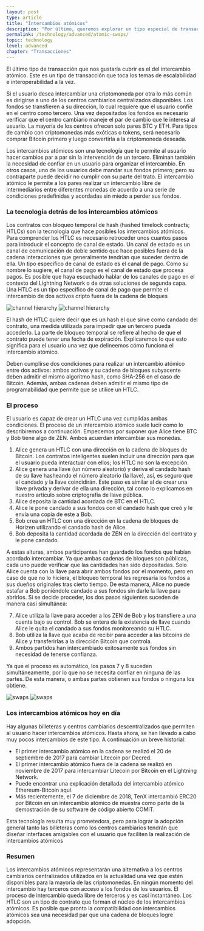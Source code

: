 ```yaml
---
layout: post
type: article
title: "Intercambios atómicos"
description: "Por último, queremos explorar un tipo especial de transacción. Un intercambio atómico (atomic swap) le permite a un usuario intercambiar criptomonedas diferentes sin la intermediación de un centro cambiario."
permalink: /technology/advanced/atomic-swaps/
topic: technology
level: advanced
chapter: "Transacciones"
---
```


El último tipo de transacción que nos gustaría cubrir es el del intercambio atómico. Este es un tipo de transacción que toca los temas de escalabilidad e interoperabilidad a la vez.

Si el usuario desea intercambiar una criptomoneda por otra lo más común es dirigirse a uno de los centros cambiarios centralizados disponibles. Los fondos se transfieren a su dirección, lo cual requiere que el usuario confíe en el centro como tercero. Una vez depositados los fondos es necesario verificar que el centro cambiario maneje el par de cambio que le interesa al usuario. La mayoría de los centros ofrecen solo pares BTC y ETH. Para tipos de cambio con criptomonedas más exóticas o tokens, será necesario comprar Bitcoin primero y luego convertirla a la criptomoneda deseada.

Los intercambios atómicos son una tecnología que le permite al usuario hacer cambios par a par sin la intervención de un tercero. Eliminan también la necesidad de confiar en un usuario para organizar el intercambio. En otros casos, uno de los usuarios debe mandar sus fondos primero; pero su contraparte puede decidir no cumplir con su parte del trato. El intercambio atómico le permite a los pares realizar un intercambio libre de intermediarios entre diferentes monedas de acuerdo a una serie de condiciones predefinidas y acordadas sin miedo a perder sus fondos.

### La tecnología detrás de los intercambios atómicos

Los contratos con bloqueo temporal de hash (hashed timelock contracts; HTLCs) son la tecnología que hace posibles los intercambios atómicos. Para comprender los HTLC es necesario retroceder unos cuantos pasos para introducir el concepto de canal de estado.
Un canal de estado es un canal de comunicación de doble sentido que hace posibles fuera de la cadena interacciones que generalmente tendrían que suceder dentro de ella. Un tipo específico de canal de estado es el canal de pago. Como su nombre lo sugiere, el canal de pago es el canal de estado que procesa pagos. Es posible que haya escuchado hablar de los canales de pago en el contexto del Lightning Network o de otras soluciones de segunda capa. Una HTLC es un tipo específico de canal de pago que permite el intercambio de dos activos cripto fuera de la cadena de bloques

![channel hierarchy](/assets/post_files/technology/advanced/4.3-atomic-swaps/ES_channel_hierarchy_D.jpg)
![channel hierarchy](/assets/post_files/technology/advanced/4.3-atomic-swaps/ES_channel_hierarchy_M.jpg)

El hash de HTLC quiere decir que es un hash el que sirve como candado del contrato, una medida utilizada para impedir que un tercero pueda accederlo. La parte de bloqueo temporal se refiere al hecho de que el contrato puede tener una fecha de expiración. Explicaremos lo que esto significa para el usuario una vez que delineemos cómo funciona el intercambio atómico.

Deben cumplirse dos condiciones para realizar un intercambio atómico entre dos activos: ambos activos y su cadena de bloques subyacente deben admitir el mismo algoritmo hash, como SHA-256 en el caso de Bitcoin. Además, ambas cadenas deben admitir el mismo tipo de programabilidad que permite que se utilice un HTLC.

### El proceso

El usuario es capaz de crear un HTLC una vez cumplidas ambas condiciones. El proceso de un intercambio atómico suele lucir como lo describiremos a continuación. Empecemos por suponer que Alice tiene BTC y Bob tiene algo de ZEN. Ambos acuerdan intercambiar sus monedas.

1.  Alice genera un HTLC con una dirección en la cadena de bloques de Bitcoin. Los contratos inteligentes suelen incluir una dirección para que el usuario pueda interactuar con ellos; los HTLC no son la excepción.
2.  Alice genera una llave (un número aleatorio) y deriva el candado hash de su llave hasheando el número aleatorio (la llave), así, es seguro que el candado y la llave coincidirán. Este paso es similar al de crear una llave privada y derivar de ella una dirección, tal como lo explicamos en nuestro artículo sobre criptografía de llave pública.
3.  Alice deposita la cantidad acordada de BTC en el HTLC.
4.  Alice le pone candado a sus fondos con el candado hash que creó y le envía una copia de este a Bob.
5.  Bob crea un HTLC con una dirección en la cadena de bloques de Horizen utilizando el candado hash de Alice.
6.  Bob deposita la cantidad acordada de ZEN en la dirección del contrato y le pone candado.

A estas alturas, ambos participantes han guardado los fondos que habían acordado intercambiar. Ya que ambas cadenas de bloques son públicas, cada uno puede verificar que las cantidades han sido depositadas. Solo Alice cuenta con la llave para abrir ambos fondos por el momento, pero en caso de que no lo hiciera, el bloqueo temporal les regresaría los fondos a sus dueños originales tras cierto tiempo. De esta manera, Alice no puede estafar a Bob poniéndole candado a sus fondos sin darle la llave para abrirlos. Si se decide proceder, los dos pasos siguientes suceden de manera casi simultánea:

7.  Alice utiliza la llave para acceder a los ZEN de Bob y los transfiere a una cuenta bajo su control. Bob se entera de la existencia de llave cuando Alice le quita el candado a sus fondos monitoreando su HTLC.
8.  Bob utiliza la llave que acaba de recibir para acceder a las bitcoins de Alice y transferirlas a la dirección Bitcoin que controla.
9.  Ambos partidos han intercambiado exitosamente sus fondos sin necesidad de tenerse confianza.

Ya que el proceso es automático, los pasos 7 y 8 suceden simultáneamente, por lo que no se necesita confiar en ninguna de las partes. De esta manera, o ambas partes obtienen sus fondos o ninguna los obtiene.

![swaps](/assets/post_files/technology/advanced/4.3-atomic-swaps/ES_swaps_D.jpg)
![swaps](/assets/post_files/technology/advanced/4.3-atomic-swaps/ES_swaps_M.jpg)

### Los intercambios atómicos hoy en día

Hay algunas billeteras y centros cambiarios descentralizados que permiten al usuario hacer intercambios atómicos. Hasta ahora, se han llevado a cabo muy pocos intercambios de este tipo. A continuación un breve historial:

- El primer intercambio atómico en la cadena se realizó el 20 de septiembre de 2017 para cambiar Litecoin por Decred.
- El primer intercambio atómico fuera de la cadena se realizó en noviembre de 2017 para intercambiar Litecoin por Bitcoin en el Lightning Network.
- Puede encontrar una explicación detallada del intercambio atómico Ethereum-Bitcoin aquí.
- Más recientemente, el 7 de diciembre de 2018, TenX intercambió ERC20 por Bitcoin en un intercambio atómico de muestra como parte de la demostración de su software de código abierto COMIT.

Esta tecnología resulta muy prometedora, pero para lograr la adopción general tanto las billeteras como los centros cambiarios tendrán que diseñar interfaces amigables con el usuario que faciliten la realización de intercambios atómicos

### Resumen

Los intercambios atómicos representarán una alternativa a los centros cambiarios centralizados utilizados en la actualidad una vez que estén disponibles para la mayoría de las criptomonedas. En ningún momento del intercambio hay terceros con acceso a los fondos de los usuarios. El proceso de intercambio queda libre de terceros y es casi instantáneo. Los HTLC son un tipo de contrato que forman el núcleo de los intercambios atómicos. Es posible que pronto la compatibilidad con intercambios atómicos sea una necesidad par que una cadena de bloques logre adopción.
